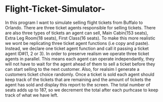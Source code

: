 # Flight-Ticket-Simulator-
In this program I want to simulate selling flight tickets from Buffalo to Orlando.          There are three ticket agents responsible for selling tickets.           There are also three types of tickets an agent can sell, Main Cabin(153 seats), Extra Leg Room(18 seats),           First Class(16 seats).  To make this more realistic we wont be replicating three ticket agent functions (i.e copy and paste).           Instead, we declare one ticket agent function and call it passing a ticket agent ID#(1, 2 or 3).           In order to preserve realism we operate three ticket agents in parallel.  This means each agent can operate independantly,           they will not have to wait for the agent ahead of them to sell a ticket before they can start selling to the next customer.           Also, for realsim I generate a customers ticket choice randomly.           Once a ticket is sold each agent should keep track of the tickets that are remaining and the amount of tickets the agent           has sold and display this report to the screen. The total number of seats adds up to 187, so we decrement the total after each purhcase to keep track of what we have left.
